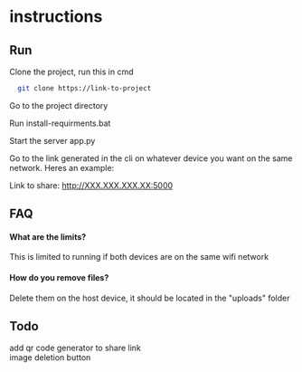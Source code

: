 
# instructions



## Run 

Clone the project, run this in cmd

```bash
  git clone https://link-to-project
```

Go to the project directory

Run  install-requirments.bat



Start the server app.py


Go to the link generated in the cli on whatever device you want on the same network. Heres an example:

Link to share:
http://XXX.XXX.XXX.XX:5000


## FAQ

#### What are the limits?

This is limited to running if both devices are on the same wifi network

#### How  do you remove files?

Delete them on the host device, it  should be located in the  "uploads" folder



## Todo
add qr code generator to share link </br>
image deletion button
